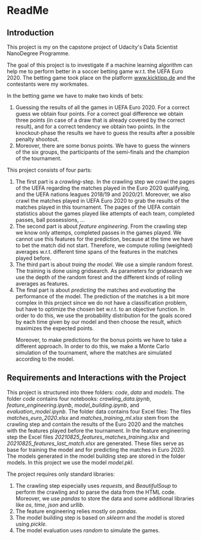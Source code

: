 <h1> ReadMe </h1>

<h2> Introduction </h2>
This project is my on the capstone project of Udacity's Data Scientist NanoDegree Programme.

The goal of this project is to investigate if a machine learning algorithm can help me to perform better in a soccer betting game w.r.t. the UEFA Euro 2020. The betting game took place on the platform www.kicktipp.de and the contestants were my workmates.

In the betting game we have to make two kinds of bets:
<ol>
  <li>Guessing the results of all the games in UEFA Euro 2020. For a correct guess we obtain four points. For a correct goal difference we obtain three points (in case of a draw that is already covered by the correct result), and for a correct tendency we obtain two points. In the knockout-phase the results we have to guess the results after a possible penalty shootout.</li>
  <li> Moreover, there are some bonus points. We have to guess the winners of the six groups, the participants of the semi-finals and the champion of the tournament.</li>
</ol>

This project consists of four parts:
<ol>
  <li>The first part is a <em>crawling</em>-step. In the crawling step we crawl the pages of the UEFA regarding the matches played in the Euro 2020 qualifying, and the UEFA nations leagues 2018/19 and 2020/21. Moreover, we also crawl the matches played in UEFA Euro 2020 to grab the results of the matches played in this tournament. The pages of the UEFA contain statistics about the games played like attempts of each team, completed passes, ball possessions, ...</li>
  <li>The second part is about <em>feature engineering</em>. From the crawling step we know only attemps, completed passes in the games played. We cannot use this features for the prediction, because at the time we have to bet the match did not start. Therefore, we compute rolling (weighted) averages w.r.t. different time spans of the features in the matches played before.</li>
  <li>The third part is about <em>traing the model</em>. We use a simple random forest. The training is done using gridsearch. As parameters for gridsearch we use the depth of the random forest and the different kinds of rolling averages as features.</li>
  <li>The final part is about <em>predicting</em> the matches and <em>evaluating</em> the performance of the model. The prediction of the matches is a bit more complex in this project since we do not have a classification problem, but have to optimize the chosen bet w.r.t. to an objective function. In order to do this, we use the probability distribution for the goals scored by each time given by our model and then choose the result, which maximizes the expected points.
  
  Moreover, to make predictions for the bonus points we have to take a different approach. In order to do this, we make a Monte Carlo simulation of the tournament, where the matches are simulated according to the model.
  </li>
</ol>

<h2> Requirements and Interactions with the Project</h2>
This project is structured into three folders: <em>code</em>, <em>data</em> and <em>models</em>. The folder <em>code</em> contains four notebooks: <em>crawling_data.ipynb</em>, <em>feature_engineering.ipynb</em>, <em>model_building.ipynb</em>, and <em>evaluation_model.ipynb</em>. The folder data contains four Excel files: The files <em>matches_euro_2020.xlsx</em> and <em>matches_training_ml.xlsx</em> stem from the crawling step and contain the results of the Euro 2020 and the matches with the features played before the tournament. In the feature engineering step the Excel files <em>20210825_features_matches_training.xlsx</em> and <em>20210825_features_last_match.xlsx</em> are generated. These files serve as base for training the model and for predicting the matches in Euro 2020. The models generated in the model building step are stored in the folder models. In this project we use the model <em>model.pkl</em>.

The project requires only standard libraries:
<ol>
  <li> The crawling step especially uses <em>requests</em>, and <em>BeautifulSoup</em> to perform the crawling and to parse the data from the HTML code. Moreover, we use                  <em>pandas</em> to store the data and some additional libraries like <em>os</em>, <em>time</em>, <em>json</em> and <em>urllib</em>.</li>
  <li> The feature engineering relies mostly on <em>pandas</em>.</li>
  <li> The model building step is based on <em>sklearn</em> and the model is stored using <em>pickle</em>.</li>
  <li> The model evaluation uses <em>random</em> to simulate the games.</li>
</ol>
